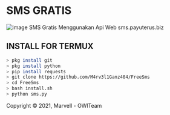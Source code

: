 # SMS GRATIS
![image](https://github.com/M4rv3l1Ganz404.png?size=100)
SMS Gratis Menggunakan Api Web sms.payuterus.biz

## INSTALL FOR TERMUX
```bash
> pkg install git
> pkg install python
> pip install requests
> git clone https://github.com/M4rv3l1Ganz404/FreeSms
> cd FreeSms
> bash install.sh
> python sms.py
```

Copyright © 2021, Marvell - OWlTeam
